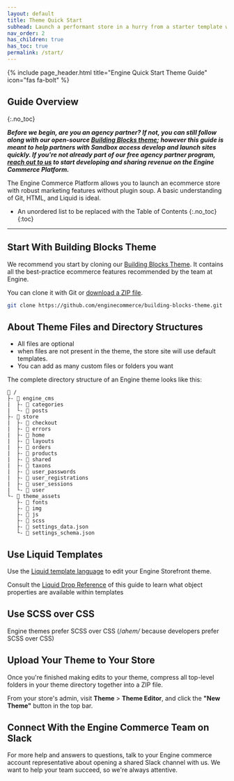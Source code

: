 ```yaml
---
layout: default
title: Theme Quick Start
subhead: Launch a performant store in a hurry from a starter template with little customization
nav_order: 2
has_children: true
has_toc: true
permalink: /start/
---
```


[building_blocks_theme_url]: https://github.com/enginecommerce/building-blocks-theme
[building_blocks_theme_zip]: https://github.com/enginecommerce/building-blocks-theme/archive/master.zip
[liquid_reference_url]: https://shopify.github.io/liquid/
[liquid_drop_reference_link]: /liquid-drop-reference
[agency_partners_url]: https://www.enginecommerce.com/agency/
[scss_reference_docs_url]: https://sass-lang.com/documentation/syntax

{% include page_header.html title="Engine Quick Start Theme Guide" icon="fas fa-bolt" %}

## Guide Overview
{:.no_toc}

***Before we begin, are you an agency partner? If not, you can still follow along with our open-source [Building Blocks theme][building_blocks_theme_url]; however this guide is meant to help partners with Sandbox access develop and launch sites quickly. If you're not already part of our free agency partner program, [reach out to us][agency_partners_url] to start developing and sharing revenue on the Engine Commerce Platform.***

The Engine Commerce Platform allows you to launch an ecommerce store with robust marketing features without plugin soup. A basic understanding of Git, HTML, and Liquid is ideal.

* An unordered list to be replaced with the Table of Contents
{:.no_toc}
{:toc}

---

## Start With Building Blocks Theme

We recommend you start by cloning our [Building Blocks Theme][building_blocks_theme_url]. It contains all the best-practice ecommerce features recommended by the team at Engine.

You can clone it with Git or [download a ZIP file][building_blocks_theme_zip].

```bash
git clone https://github.com/enginecommerce/building-blocks-theme.git
```

## About Theme Files and Directory Structures

* All files are optional
* when files are not present in the theme, the store site will use default templates.
* You can add as many custom files or folders you want

The complete directory structure of an Engine theme looks like this:

```text
📂 /
├- 📂 engine_cms
|  ├- 📂 categories
|  └- 📂 posts
├- 📂 store
|  ├- 📂 checkout
|  ├- 📂 errors
|  ├- 📂 home
|  ├- 📂 layouts
|  ├- 📂 orders
|  ├- 📂 products
|  ├- 📂 shared
|  ├- 📂 taxons
|  ├- 📂 user_passwords
|  ├- 📂 user_registrations
|  ├- 📂 user_sessions
|  └- 📂 user
└- 📂 theme_assets
   ├- 📂 fonts
   ├- 📂 img
   ├- 📂 js
   ├- 📂 scss
   ├- 📄 settings_data.json
   └- 📄 settings_schema.json
```

## Use Liquid Templates

Use the [Liquid template language][liquid_reference_url] to edit your Engine Storefront theme.

Consult the [Liquid Drop Reference][liquid_drop_reference_link] of this guide to learn what object properties are available within templates

## Use SCSS over CSS

Engine themes prefer SCSS over CSS (/*ahem/* because developers prefer SCSS over CSS)

## Upload Your Theme to Your Store

Once you're finished making edits to your theme, compress all top-level folders in your theme directory together into a ZIP file.

From your store's admin, visit **Theme** > **Theme Editor**, and click the **"New Theme"** button in the top bar.

## Connect With the Engine Commerce Team on Slack

For more help and answers to questions, talk to your Engine commerce account representative about opening a shared Slack channel with us. We want to help your team succeed, so we're always attentive.

